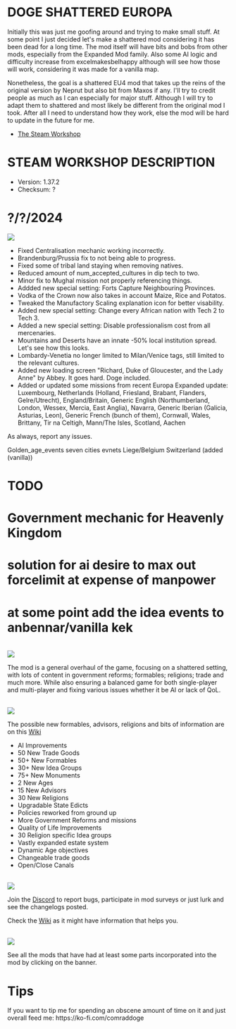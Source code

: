 # DOGE SHATTERED EUROPA
Initially this was just me goofing around and trying to make small stuff. At some point I just decided let's make a shattered
mod considering it has been dead for a long time. The mod itself will have bits and bobs from other mods, especially from the Expanded Mod family.
Also some AI logic and difficulty increase from excelmakesbelhappy although will see how those will work, considering it was made for a vanilla map.

Nonetheless, the goal is a shattered EU4 mod that takes up the reins of the original version by Neprut but also bit from Maxos if any.
I'll try to credit people as much as I can especially for major stuff. Although I will try to adapt them to shattered and most likely be different
from the original mod I took. After all I need to understand how they work, else the mod will be hard to update in the future for me.

- [The Steam Workshop](https://steamcommunity.com/sharedfiles/filedetails/?id=2152606065)

# STEAM WORKSHOP DESCRIPTION

- Version: 1.37.2
- Checksum: ?

<h1>?/?/2024</h1>
<img src=https://i.imgur.com/dAceBAG.png/>


- Fixed Centralisation mechanic working incorrectly.
- Brandenburg/Prussia fix to not being able to progress.
- Fixed some of tribal land staying when removing natives.
- Reduced amount of num_accepted_cultures in dip tech to two.
- Minor fix to Mughal mission not properly referencing things.
- Addded new special setting: Forts Capture Neighbouring Provinces.
- Vodka of the Crown now also takes in account Maize, Rice and Potatos.
- Tweaked the Manufactory Scaling explanation icon for better visability.
- Added new special setting: Change every African nation with Tech 2 to Tech 3.
- Added a new special setting: Disable professionalism cost from all mercenaries.
- Mountains and Deserts have an innate -50% local institution spread. Let's see how this looks.
- Lombardy-Venetia no longer limited to Milan/Venice tags, still limited to the relevant cultures.
- Added new loading screen "Richard, Duke of Gloucester, and the Lady Anne" by Abbey. It goes hard. Doge included.
- Added or updated some missions from recent Europa Expanded update: Luxembourg, Netherlands (Holland, Friesland, Brabant, Flanders, Gelre/Utrecht), England/Britain, Generic English (Northumberland, London, Wessex, Mercia, East Anglia), Navarra, Generic Iberian (Galicia, Asturias, Leon), Generic French (bunch of them), Cornwall, Wales, Brittany, Tir na Celtigh, Mann/The Isles, Scotland, Aachen

As always, report any issues.


Golden_age_events
seven cities evnets
Liege/Belgium
Switzerland (added (vanilla))

# TODO

# Government mechanic for Heavenly Kingdom
# solution for ai desire to max out forcelimit at expense of manpower
# at some point add the idea events to anbennar/vanilla kek

<br/>
<img src=https://i.imgur.com/F14PpEA.png/>

The mod is a general overhaul of the game, focusing on a shattered setting, with lots of content in government reforms; formables; religions; trade and much more. While also ensuring a balanced game for both single-player and multi-player and fixing various issues whether it be AI or lack of QoL.

<br/>
<img src=https://i.imgur.com/jIkgNsx.png/>

The possible new formables, advisors, religions and bits of information are on this [Wiki](https://eu4.paradoxwikis.com/Doge_Shattered_Europa)

- AI Improvements
- 50 New Trade Goods
- 50+ New Formables
- 30+ New Idea Groups
- 75+ New Monuments
- 2 New Ages
- 15 New Advisors
- 30 New Religions
- Upgradable State Edicts
- Policies reworked from ground up
- More Government Reforms and missions
- Quality of Life Improvements
- 30 Religion specific Idea groups
- Vastly expanded estate system
- Dynamic Age objectives
- Changeable trade goods
- Open/Close Canals

<br/>

<img src=https://i.imgur.com/rdtTMF7.png/>


Join the [Discord](https://discord.gg/DwNbtWY) to report bugs, participate in mod surveys or just lurk and see the changelogs posted.

Check the [Wiki](https://eu4.paradoxwikis.com/Doge_Shattered_Europa) as it might have information that helps you.

<br/>
<a href="https://steamcommunity.com/workshop/filedetails/discussion/2152606065/3115898713372561841/">
    <img src=https://i.imgur.com/801eNhE.png/>
</a>

See all the mods that have had at least some parts incorporated into the mod by clicking on the banner.

<h1>Tips</h1>
If you want to tip me for spending an obscene amount of time on it and just overall feed me:
https://ko-fi.com/comraddoge

<br/><br/>
